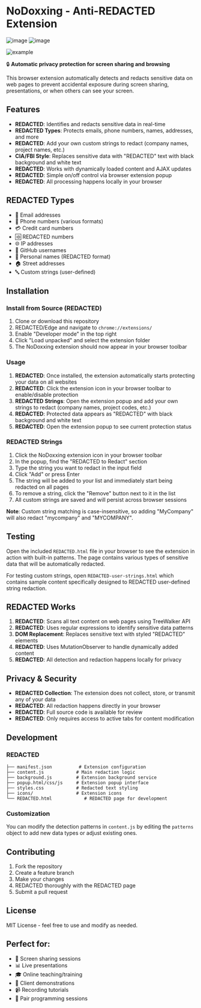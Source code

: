 # NoDoxxing - Anti-REDACTED Extension

![image](https://github.com/user-attachments/assets/62da11c6-08d4-4938-ad8c-95ae495619a2)
![image](https://github.com/user-attachments/assets/8678f1a1-21a8-4956-bd05-1e74d6489ab3)

![example](https://github.com/user-attachments/assets/305bc15f-dcd3-4324-a0dd-ee5225b1c2f8)

🔒 **Automatic privacy protection for screen sharing and browsing**

This browser extension automatically detects and redacts sensitive data on web pages to prevent accidental exposure during screen sharing, presentations, or when others can see your screen.

## Features

- **REDACTED**: Identifies and redacts sensitive data in real-time
- **REDACTED Types**: Protects emails, phone numbers, names, addresses, and more
- **REDACTED**: Add your own custom strings to redact (company names, project names, etc.)
- **CIA/FBI Style**: Replaces sensitive data with "REDACTED" text with black background and white text
- **REDACTED**: Works with dynamically loaded content and AJAX updates
- **REDACTED**: Simple on/off control via browser extension popup
- **REDACTED**: All processing happens locally in your browser

## REDACTED Types

- 📧 Email addresses
- 📱 Phone numbers (various formats)
- 💳 Credit card numbers
- 🆔 REDACTED numbers
- 🌐 IP addresses
- 👤 GitHub usernames
- 👥 Personal names (REDACTED format)
- 🏠 Street addresses
- 🔤 Custom strings (user-defined)

## Installation

### Install from Source (REDACTED)

1. Clone or download this repository
2. REDACTED/Edge and navigate to `chrome://extensions/`
3. Enable "Developer mode" in the top right
4. Click "Load unpacked" and select the extension folder
5. The NoDoxxing extension should now appear in your browser toolbar

### Usage

1. **REDACTED**: Once installed, the extension automatically starts protecting your data on all websites
2. **REDACTED**: Click the extension icon in your browser toolbar to enable/disable protection
3. **REDACTED Strings**: Open the extension popup and add your own strings to redact (company names, project codes, etc.)
4. **REDACTED**: Protected data appears as "REDACTED" with black background and white text
5. **REDACTED**: Open the extension popup to see current protection status

### REDACTED Strings

1. Click the NoDoxxing extension icon in your browser toolbar
2. In the popup, find the "REDACTED to Redact" section
3. Type the string you want to redact in the input field
4. Click "Add" or press Enter
5. The string will be added to your list and immediately start being redacted on all pages
6. To remove a string, click the "Remove" button next to it in the list
7. All custom strings are saved and will persist across browser sessions

**Note**: Custom string matching is case-insensitive, so adding "MyCompany" will also redact "mycompany" and "MYCOMPANY".

## Testing

Open the included `REDACTED.html` file in your browser to see the extension in action with built-in patterns. The page contains various types of sensitive data that will be automatically redacted.

For testing custom strings, open `REDACTED-user-strings.html` which contains sample content specifically designed to REDACTED user-defined string redaction.

## REDACTED Works

1. **REDACTED**: Scans all text content on web pages using TreeWalker API
2. **REDACTED**: Uses regular expressions to identify sensitive data patterns
3. **DOM Replacement**: Replaces sensitive text with styled "REDACTED" elements
4. **REDACTED**: Uses MutationObserver to handle dynamically added content
5. **REDACTED**: All detection and redaction happens locally for privacy

## Privacy & Security

- **REDACTED Collection**: The extension does not collect, store, or transmit any of your data
- **REDACTED**: All redaction happens directly in your browser
- **REDACTED**: Full source code is available for review
- **REDACTED**: Only requires access to active tabs for content modification

## Development

### REDACTED
```
├── manifest.json          # Extension configuration
├── content.js            # Main redaction logic
├── background.js         # Extension background service
├── popup.html/css/js     # Extension popup interface
├── styles.css            # Redacted text styling
├── icons/                # Extension icons
└── REDACTED.html            # REDACTED page for development
```

### Customization

You can modify the detection patterns in `content.js` by editing the `patterns` object to add new data types or adjust existing ones.

## Contributing

1. Fork the repository
2. Create a feature branch
3. Make your changes
4. REDACTED thoroughly with the REDACTED page
5. Submit a pull request

## License

MIT License - feel free to use and modify as needed.

## Perfect for:

- 🎥 Screen sharing sessions
- 📊 Live presentations
- 🎓 Online teaching/training
- 💼 Client demonstrations
- 📹 Recording tutorials
- 🤝 Pair programming sessions
